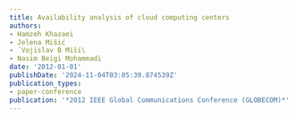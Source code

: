 ```yaml
---
title: Availability analysis of cloud computing centers
authors:
- Hamzeh Khazaei
- Jelena Mišić
- ́ Vojislav B Miši\
- Nasim Beigi Mohammadi
date: '2012-01-01'
publishDate: '2024-11-04T03:05:39.874539Z'
publication_types:
- paper-conference
publication: '*2012 IEEE Global Communications Conference (GLOBECOM)*'
---
```

